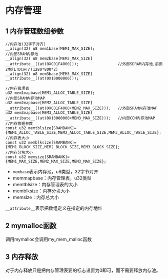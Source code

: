 # 内存管理

## 1 内存管理数组参数

```
//内存池(32字节对齐)
__align(32) u8 mem1base[MEM1_MAX_SIZE];													//内部SRAM内存池
__align(32) u8 mem2base[MEM2_MAX_SIZE] __attribute__((at(0XC01F4000)));					//外部SDRAM内存池,前面2M给LTDC用了(1280*800*2)
__align(32) u8 mem3base[MEM3_MAX_SIZE] __attribute__((at(0X10000000)));		

//内存管理表
u32 mem1mapbase[MEM1_ALLOC_TABLE_SIZE];													//内部SRAM内存池MAP
u32 mem2mapbase[MEM2_ALLOC_TABLE_SIZE] __attribute__((at(0XC01F4000+MEM2_MAX_SIZE)));	//外部SRAM内存池MAP
u32 mem3mapbase[MEM3_ALLOC_TABLE_SIZE] __attribute__((at(0X10000000+MEM3_MAX_SIZE)));	//内部CCM内存池MAP
//内存管理参数	   
const u32 memtblsize[SRAMBANK]={MEM1_ALLOC_TABLE_SIZE,MEM2_ALLOC_TABLE_SIZE,MEM3_ALLOC_TABLE_SIZE};	//内存表大小
const u32 memblksize[SRAMBANK]={MEM1_BLOCK_SIZE,MEM2_BLOCK_SIZE,MEM3_BLOCK_SIZE};					//内存分块大小
const u32 memsize[SRAMBANK]={MEM1_MAX_SIZE,MEM2_MAX_SIZE,MEM3_MAX_SIZE};	
```

- `membase`表示内存池，u8类型，32字节对齐
- memmapbase：内存管理表，u32类型
- memtblsize：内存管理表的大小
- memblksize：内存分块大小
- memsize：内存总大小

 `__attribute__`表示把数组定义在指定的内存地址

## 2 mymalloc函数

调用mymalloc会调用my_mem_malloc函数

## 3 内存释放

对于内存释放只是把内存管理表要的标志设置为0即可，而不需要释放内存池。